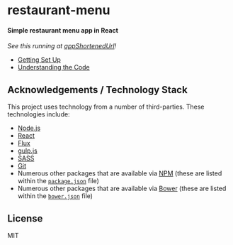 # restaurant-menu

#### Simple restaurant menu app in React

_See this running at [appShortenedUrl][demo-url]!_

- [Getting Set Up](./docs/getting-set-up.md)
- [Understanding the Code](./docs/understanding-the-code.md)

## Acknowledgements / Technology Stack

This project uses technology from a number of third-parties. These technologies include:

- [Node.js][node-url]
- [React][react-url]
- [Flux][flux-url]
- [gulp.js][gulp-url]
- [SASS][sass-url]
- [Git][git-url]
- Numerous other packages that are available via [NPM][npm-url] (these are listed within the [`package.json`](./package.json) file)
- Numerous other packages that are available via [Bower][bower-url] (these are listed within the [`bower.json`](./bower.json) file)

## License

MIT



[demo-url]: http://restaurant-menu.jit.su
[node-url]: http://nodejs.org/
[react-url]: https://facebook.github.io/react/
[flux-url]: https://facebook.github.io/flux/
[gulp-url]: http://gulpjs.com/
[sass-url]: http://sass-lang.com/
[git-url]: http://git-scm.com/
[npm-url]: http://npmjs.org/
[bower-url]: http://bower.io/
